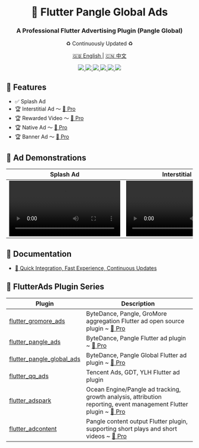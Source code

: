 <h1 align="center">📱 Flutter Pangle Global Ads</h1>
<h3 align="center">A Professional Flutter Advertising Plugin (Pangle Global)</h3>
<p align="center">♻️ Continuously Updated ♻️</p>

<p align="center">
<a href="README.md">🇬🇧 English </a> | <a href="README_zh.md"> 🇨🇳 中文 </a>
</p>

<p align="center">
<a href="https://pub.dev/packages/flutter_pangle_global_ads">
<img src="https://img.shields.io/pub/v/flutter_pangle_global_ads?logo=dart"/>
<img src="https://img.shields.io/badge/OS-iOS%20%7C%20Android-blue?logo=preact"/>
</a>
<a href="https://github.com/FlutterAds/flutter_pangle_global_ads">
<img src="https://github.com/FlutterAds/flutter_pangle_global_ads/actions/workflows/flutter.yml/badge.svg">
<img src=https://img.shields.io/github/stars/FlutterAds/flutter_pangle_global_ads?color=brightgreen>
</a>
<a href="https://flutterads.top/">
<img src="https://img.shields.io/badge/Pro-v2.0.0-success?logo=flutter&logoColor=FFD700"/>
<a href="https://flutterads.top/">
<img src="https://img.shields.io/badge/Site-FlutterAds-success?logo=webtrees&logoColor=FFD700"/>
</a>
</p>

## 🚀 Features

- ✅ Splash Ad
- 🏆 Interstitial Ad ～ [🚀 Pro](https://flutterads.top/)
- 🏆 Rewarded Video ～ [🚀 Pro](https://flutterads.top/)
- 🏆 Native Ad ～ [🚀 Pro](https://flutterads.top/)
- 🏆 Banner Ad ～ [🚀 Pro](https://flutterads.top/)

## 🎯 Ad Demonstrations

| Splash Ad | Interstitial Ad | Rewarded Video | Native Ad | Banner Ad |
| :----: | :----: | :----: | :----: | :----: |
| [<video src="https://sf16-scmcdn-sg.i18n-pglstatp.com/obj/ad-media-static-sg/ad/pangle/homepage_overseas/_next/static/assets/images/open.744f16bc.mp4"/>](https://sf16-scmcdn-sg.i18n-pglstatp.com/obj/ad-media-static-sg/ad/pangle/homepage_overseas/_next/static/assets/images/open.744f16bc.mp4) | [<video src="https://sf16-scmcdn-sg.i18n-pglstatp.com/obj/ad-media-static-sg/ad/pangle/homepage_overseas/_next/static/assets/images/fullpage.d3bb83e6.mp4"/>](https://sf16-scmcdn-sg.i18n-pglstatp.com/obj/ad-media-static-sg/ad/pangle/homepage_overseas/_next/static/assets/images/fullpage.d3bb83e6.mp4) | [<video src="https://sf16-scmcdn-sg.i18n-pglstatp.com/obj/ad-media-static-sg/ad/pangle/homepage_overseas/_next/static/assets/images/reward.e5bfb5e6.mp4"/>](https://sf16-scmcdn-sg.i18n-pglstatp.com/obj/ad-media-static-sg/ad/pangle/homepage_overseas/_next/static/assets/images/reward.e5bfb5e6.mp4) | [<video src="https://sf16-scmcdn-sg.i18n-pglstatp.com/obj/ad-media-static-sg/ad/pangle/homepage_overseas/_next/static/assets/images/feed.5fb2624d.mp4"/>](https://sf16-scmcdn-sg.i18n-pglstatp.com/obj/ad-media-static-sg/ad/pangle/homepage_overseas/_next/static/assets/images/feed.5fb2624d.mp4) | [<video src="https://sf16-scmcdn-sg.i18n-pglstatp.com/obj/ad-media-static-sg/ad/pangle/homepage_overseas/_next/static/assets/images/banner.699c958c.mp4"/>](https://sf16-scmcdn-sg.i18n-pglstatp.com/obj/ad-media-static-sg/ad/pangle/homepage_overseas/_next/static/assets/images/banner.699c958c.mp4) |


## 📃 Documentation

- [ 🎯 Quick Integration, Fast Experience, Continuous Updates](https://flutterads.top/)


## 📌 FlutterAds Plugin Series
|Plugin|Description|
|-|-|
|[flutter_gromore_ads](https://github.com/FlutterAds/flutter_gromore_ads)|ByteDance, Pangle, GroMore aggregation Flutter ad open source plugin ~ [🚀 Pro](https://flutterads.top/)|
|[flutter_pangle_ads](https://github.com/FlutterAds/flutter_pangle_ads)|ByteDance, Pangle Flutter ad plugin ~ [🚀 Pro](https://flutterads.top/)|
|[flutter_pangle_global_ads](https://github.com/FlutterAds/flutter_pangle_global_ads)|ByteDance, Pangle Global Flutter ad plugin ~ [🚀 Pro](https://global.flutterads.top/)|
|[flutter_qq_ads](https://github.com/FlutterAds/flutter_qq_ads)|Tencent Ads, GDT, YLH Flutter ad plugin|
|[flutter_adspark](https://github.com/FlutterAds/flutter_adspark)|Ocean Engine/Pangle ad tracking, growth analysis, attribution reporting, event management Flutter plugin ~ [🚀 Pro](https://flutterads.top/)|
|[flutter_adcontent](https://github.com/FlutterAds/flutter_adcontent)|Pangle content output Flutter plugin, supporting short plays and short videos ~ [🚀 Pro](https://flutterads.top/)|
